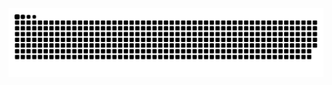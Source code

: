 <picture>
  <source media="(prefers-color-scheme: dark)" srcset="https://raw.githubusercontent.com/Jocs/Jocs/output/snake-dark.svg">
  <source media="(prefers-color-scheme: light)" srcset="https://raw.githubusercontent.com/Jocs/Jocs/output/snake.svg">
  <img alt="github contribution grid snake animation" src="https://raw.githubusercontent.com/Jocs/Jocs/output/snake.svg">
</picture>
